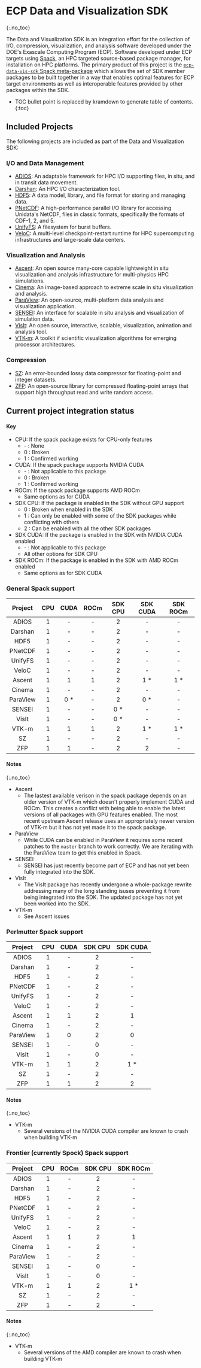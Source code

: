 # ECP Data and Visualization SDK
{:.no_toc}

The Data and Visualization SDK is an integration effort for the collection of
I/O, compression, visualization, and analysis software developed under the DOE's
Exascale Computing Program (ECP).  Software developed under ECP targets using
[Spack](https://spack.io), an HPC targeted source-based package manager, for
installation on HPC platforms.  The primary product of this project is the
[`ecp-data-vis-sdk` Spack meta-package][spack_package] which allows the set of
SDK member packages to be built together in a way that enables optimal features
for ECP target environments as well as interoperable features provided by other
packages within the SDK.

[spack_package]: https://github.com/spack/spack/blob/develop/var/spack/repos/builtin/packages/ecp-data-vis-sdk/package.py

* TOC bullet point is replaced by kramdown to generate table of contents.
{:toc}

## Included Projects

The following projects are included as part of the Data and Visualization SDK:

### I/O and Data Management

* [ADIOS](https://csmd.ornl.gov/software/adios2): An adaptable framework for HPC
  I/O supporting files, in situ, and in transit data movement.
* [Darshan](https://www.mcs.anl.gov/research/projects/darshan/): An HPC I/O
  characterization tool.
* [HDF5](https://www.hdfgroup.org/solutions/hdf5/): A data model, library, and
  file format for storing and managing data.
* [PNetCDF](https://parallel-netcdf.github.io/): A high-performance parallel I/O
  library for accessing Unidata's NetCDF, files in classic formats, specifically
  the formats of CDF-1, 2, and 5.
* [UnifyFS](https://unifyfs.readthedocs.io/en/latest/): A filesystem for burst
  buffers.
* [VeloC](https://veloc.readthedocs.io/en/latest/): A multi-level
  checkpoint-restart runtime for HPC supercomputing infrastructures and
  large-scale data centers.

### Visualization and Analysis

* [Ascent](https://github.com/Alpine-DAV/ascent): An open source many-core
  capable lightweight in situ visualization and analysis infrastructure for
  multi-physics HPC simulations.
* [Cinema](https://cinemascience.github.io): An image-based approach to extreme
  scale in situ visualization and analysis.
* [ParaView](https://paraview.org): An open-source, multi-platform data analysis
  and visualization application.
* [SENSEI](https://sensei-insitu.org/): An interface for scalable in situ
  analysis and visualization of simulation data.
* [VisIt](https://visit-dav.github.io/visit-website/): An open source,
  interactive, scalable, visualization, animation and analysis tool.
* [VTK-m](https://m.vtk.org): A toolkit if scientific visualization algorithms
  for emerging processor architectures.

### Compression

* [SZ](https://szcompressor.org): An error-bounded lossy data compressor for
  floating-point and integer datasets.
* [ZFP](https://computing.llnl.gov/projects/zfp): An open-source library for
  compressed floating-point arrays that support high throughput read and write
  random access.

## Current project integration status

#### Key

* CPU: If the spack package exists for CPU-only features
  * \- : None
  * 0 : Broken
  * 1 : Confirmed working
* CUDA: If the spack package supports NVIDIA CUDA
  * \- : Not applicable to this package
  * 0 : Broken
  * 1 : Confirmed working
* ROCm: If the spack package supports AMD ROCm
  * Same options as for CUDA
* SDK CPU: If the package is enabled in the SDK without GPU support
  * 0 : Broken when enabled in the SDK
  * 1 : Can only be enabled with some of the SDK packages while conflicting with
    others
  * 2 : Can be enabled with all the other SDK packages
* SDK CUDA: If the package is enabled in the SDK with NVIDIA CUDA enabled
  * \- : Not applicable to this package
  * All other options for SDK CPU
* SDK ROCm: If the package is enabled in the SDK with AMD ROCm enabled
  * Same options as for SDK CUDA

### General Spack support

| Project  | CPU | CUDA | ROCm | SDK CPU | SDK CUDA | SDK ROCm |
|:--------:|:---:|:----:|:----:|:-------:|:--------:|:--------:|
| ADIOS    | 1   | -    | -    | 2       | -        | -        |
| Darshan  | 1   | -    | -    | 2       | -        | -        |
| HDF5     | 1   | -    | -    | 2       | -        | -        |
| PNetCDF  | 1   | -    | -    | 2       | -        | -        |
| UnifyFS  | 1   | -    | -    | 2       | -        | -        |
| VeloC    | 1   | -    | -    | 2       | -        | -        |
| Ascent   | 1   | 1    | 1    | 2       | 1 *      | 1 *      |
| Cinema   | 1   | -    | -    | 2       | -        | -        |
| ParaView | 1   | 0 *  | -    | 2       | 0 *      | -        |
| SENSEI   | 1   | -    | -    | 0 *     | -        | -        |
| VisIt    | 1   | -    | -    | 0 *     | -        | -        |
| VTK-m    | 1   | 1    | 1    | 2       | 1 *      | 1 *      |
| SZ       | 1   | -    | -    | 2       | -        | -        |
| ZFP      | 1   | 1    | -    | 2       | 2        | -        |

#### Notes
{:.no_toc}

* Ascent
  * The lastest available verison in the spack package depends on an older
    version of VTK-m which doesn't properly implement CUDA and ROCm.  This
    creates a conflict with being able to enable the latest versions of all
    packages with GPU features enabled.  The most recent upstream Ascent release
    uses an appropriately newer version of VTK-m but it has not yet made it to
    the spack package.
* ParaView
  * While CUDA can be enabled in ParaView it requires some recent patches to the
    `master` branch to work correctly.  We are iterating with the ParaView team
    to get this enabled in Spack.
* SENSEI
  * SENSEI has just recently become part of ECP and has not yet been fully
    integrated into the SDK.
* VisIt
  * The VisIt package has recently undergone a whole-package rewrite addressing
    many of the long standing isuses preventing it from being integrated into
    the SDK.  The updated package has not yet been worked into the SDK.
* VTK-m
  - See Ascent issues

### Perlmutter Spack support

| Project  | CPU | CUDA | SDK CPU | SDK CUDA |
|:--------:|:---:|:----:|:-------:|:--------:|
| ADIOS    | 1   | -    | 2       | -        |
| Darshan  | 1   | -    | 2       | -        |
| HDF5     | 1   | -    | 2       | -        |
| PNetCDF  | 1   | -    | 2       | -        |
| UnifyFS  | 1   | -    | 2       | -        |
| VeloC    | 1   | -    | 2       | -        |
| Ascent   | 1   | 1    | 2       | 1        |
| Cinema   | 1   | -    | 2       | -        |
| ParaView | 1   | 0    | 2       | 0        |
| SENSEI   | 1   | -    | 0       | -        |
| VisIt    | 1   | -    | 0       | -        |
| VTK-m    | 1   | 1    | 2       | 1 *      |
| SZ       | 1   | -    | 2       | -        |
| ZFP      | 1   | 1    | 2       | 2        |

#### Notes
{:.no_toc}

* VTK-m
  * Several versions of the NVIDIA CUDA compiler are known to crash when
    building VTK-m

### Frontier (currently Spock) Spack support

| Project  | CPU | ROCm | SDK CPU | SDK ROCm |
|:--------:|:---:|:----:|:-------:|:--------:|
| ADIOS    | 1   | -    | 2       | -        |
| Darshan  | 1   | -    | 2       | -        |
| HDF5     | 1   | -    | 2       | -        |
| PNetCDF  | 1   | -    | 2       | -        |
| UnifyFS  | 1   | -    | 2       | -        |
| VeloC    | 1   | -    | 2       | -        |
| Ascent   | 1   | 1    | 2       | 1        |
| Cinema   | 1   | -    | 2       | -        |
| ParaView | 1   | -    | 2       | -        |
| SENSEI   | 1   | -    | 0       | -        |
| VisIt    | 1   | -    | 0       | -        |
| VTK-m    | 1   | 1    | 2       | 1 *      |
| SZ       | 1   | -    | 2       | -        |
| ZFP      | 1   | -    | 2       | -        |

#### Notes
{:.no_toc}

* VTK-m
  * Several versions of the AMD compiler are known to crash when building VTK-m
